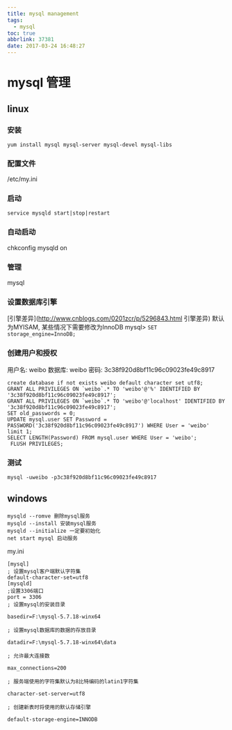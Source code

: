 ```yaml
---
title: mysql management
tags:
  - mysql
toc: true
abbrlink: 37381
date: 2017-03-24 16:48:27
---
```



# mysql 管理
## linux
### 安装

`yum install mysql mysql-server mysql-devel mysql-libs`

### 配置文件
/etc/my.ini

### 启动
`service mysqld start|stop|restart`

### 自动启动
chkconfig mysqld on

### 管理
mysql

### 设置数据库引擎
[引擎差异](http://www.cnblogs.com/0201zcr/p/5296843.html 引擎差异)
默认为MYISAM, 某些情况下需要修改为InnoDB
mysql> `SET storage_engine=InnoDB;`

### 创建用户和授权
用户名: weibo
数据库: weibo
密码: 3c38f920d8bf11c96c09023fe49c8917
~~~~~~~~~~~~~~~~~~~~~~~~~~
create database if not exists weibo default character set utf8;
GRANT ALL PRIVILEGES ON `weibo`.* TO 'weibo'@'%' IDENTIFIED BY '3c38f920d8bf11c96c09023fe49c8917';
GRANT ALL PRIVILEGES ON `weibo`.* TO 'weibo'@'localhost' IDENTIFIED BY '3c38f920d8bf11c96c09023fe49c8917';
SET old_passwords = 0; 
UPDATE mysql.user SET Password = PASSWORD('3c38f920d8bf11c96c09023fe49c8917') WHERE User = 'weibo' limit 1;
SELECT LENGTH(Password) FROM mysql.user WHERE User = 'weibo';
 FLUSH PRIVILEGES;
~~~~~~~~~~~~~~~~~~~~~~~~~~

### 测试
`mysql -uweibo -p3c38f920d8bf11c96c09023fe49c8917`


## windows

```
mysqld --romve 删除mysql服务
mysqld --install 安装mysql服务
mysqld --initialize 一定要初始化
net start mysql 启动服务
```
my.ini
```
[mysql]
; 设置mysql客户端默认字符集
default-character-set=utf8
[mysqld]
;设置3306端口
port = 3306
; 设置mysql的安装目录

basedir=F:\mysql-5.7.18-winx64

; 设置mysql数据库的数据的存放目录

datadir=F:\mysql-5.7.18-winx64\data

; 允许最大连接数

max_connections=200

; 服务端使用的字符集默认为8比特编码的latin1字符集

character-set-server=utf8

; 创建新表时将使用的默认存储引擎

default-storage-engine=INNODB
```